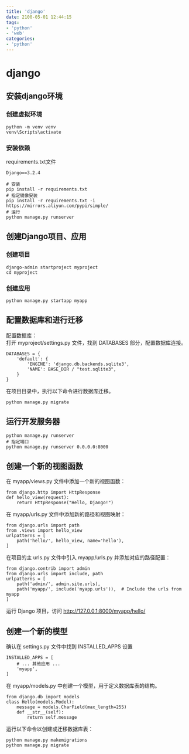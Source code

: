 ```yaml
---
title: 'django'
date: 2100-05-01 12:44:15
tags:
- 'python'
- 'web'
categories:
- 'python'
---
```


# django

## 安装django环境
### 创建虚拟环境
```
python -m venv venv
venv\Scripts\activate
```
### 安装依赖
requirements.txt文件
```
Django==3.2.4
```
```
# 安装
pip install -r requirements.txt
# 指定镜像安装
pip install -r requirements.txt -i https://mirrors.aliyun.com/pypi/simple/
# 运行
python manage.py runserver
```

## 创建Django项目、应用
### 创建项目
```
django-admin startproject myproject
cd myproject
```
### 创建应用
```
python manage.py startapp myapp
```

## 配置数据库和进行迁移
配置数据库：  
打开 myproject/settings.py 文件，找到 DATABASES 部分，配置数据库连接。 
```
DATABASES = {
    'default': {
        'ENGINE': 'django.db.backends.sqlite3',
        'NAME': BASE_DIR / "test.sqlite3",
    }
}
``` 
在项目目录中，执行以下命令进行数据库迁移。
```
python manage.py migrate
``` 

## 运行开发服务器
```
python manage.py runserver
# 指定端口
python manage.py runserver 0.0.0.0:8000
``` 

## 创建一个新的视图函数
在 myapp/views.py 文件中添加一个新的视图函数：
```
from django.http import HttpResponse
def hello_view(request):
    return HttpResponse("Hello, Django!")
``` 
在 myapp/urls.py 文件中添加新的路径和视图映射：
```
from django.urls import path
from .views import hello_view
urlpatterns = [
    path('hello/', hello_view, name='hello'),
]
``` 
在项目的主 urls.py 文件中引入 myapp/urls.py 并添加对应的路径配置：
```
from django.contrib import admin
from django.urls import include, path
urlpatterns = [
    path('admin/', admin.site.urls),
    path('myapp/', include('myapp.urls')),  # Include the urls from myapp
]
``` 
运行 Django 项目，访问 http://127.0.0.1:8000/myapp/hello/

## 创建一个新的模型
确认在 settings.py 文件中找到 INSTALLED_APPS 设置
```
INSTALLED_APPS = [
    # ... 其他应用 ...
    'myapp',
]
``` 
在 myapp/models.py 中创建一个模型，用于定义数据库表的结构。
```
from django.db import models
class Hello(models.Model):
    message = models.CharField(max_length=255)
    def __str__(self):
        return self.message
``` 
运行以下命令以创建或迁移数据库表：
```
python manage.py makemigrations
python manage.py migrate
```